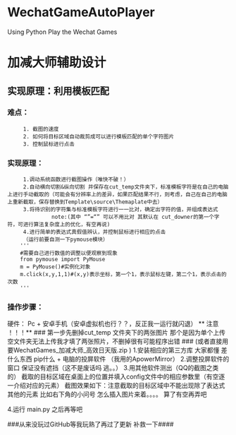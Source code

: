# WechatGameAutoPlayer
Using Python Play the Wechat Games
#  加减大师辅助设计
## 实现原理：利用模板匹配

### 难点： 
         1. 截图的速度
         2. 如何将目标区域自动裁剪成可以进行模板匹配的单个字符图片
         3. 控制鼠标进行点击

### 实现原理：
         1.调动系统函数进行截图操作（唯快不破！）
         2.自动横向切割&纵向切割 并保存在cut_temp文件夹下，标准模板字符是在自己的电脑上进行手动截取的（可能会有分辨率上的差异，如果匹配结果不行，则考虑，自己在自己的电脑上重新截取，保存替换到Template\source\Themaplate中去）
         3.将待识别的字符集与标准模板字符进行一一比对，确定出字符的值，并组成表达式
                  note:(其中 “”=“” 可以不用比对 其默认在 cut_downer的第一个字符，可进行算法复杂度上的优化，有空再说)
         4.进行简单的表达式真假值辨认，并控制鼠标进行相应的点击
         （运行前要自测一下pymouse模块）
        '''
        #需要自己进行数值的调整以便观察到现象
        from pymouse import PyMouse
        m = PyMouse()#实例化对象
        m.click(x,y,1,1)#(x,y)表示坐标，第一个1，表示鼠标左键，第二个1，表示点击的次数
        '''
         
### 操作步骤：
硬件： Pc + 安卓手机（安卓虚拟机也行？？，反正我一运行就闪退）
** 注意 ！！！**
         ### 第一步先删掉cut_temp 文件夹下的两张图片 那个是因为单个上传空文件夹无法上传我才填了两张照片，不删掉很有可能程序出错
         ### (或者直接用要WechatGames_加减大师_高效日天版.zip )
1.安装相应的第三方库 大家都懂 差什么东西 pip什么 + 电脑的投屏软件 （我用的ApowerMirror）
2.调整投屏软件的窗口 保证没有遮挡（这不是废话吗 逃。。）
3.用其他软件测出（QQ的截图之类的） 截取的目标区域在桌面上的位置并填入config文件中的相应参数里（有空逐一介绍对应的元素）
         截图效果如下：注意截取的目标区域中不能出现除了表达式其他的元素 比如右下角的小问号
         怎么插入图片来着。。。。 
         算了有空再弄吧
         
4.运行 main.py 之后再等吧

###从来没玩过GitHub等我玩熟了再过了更新 补救一下####
         
